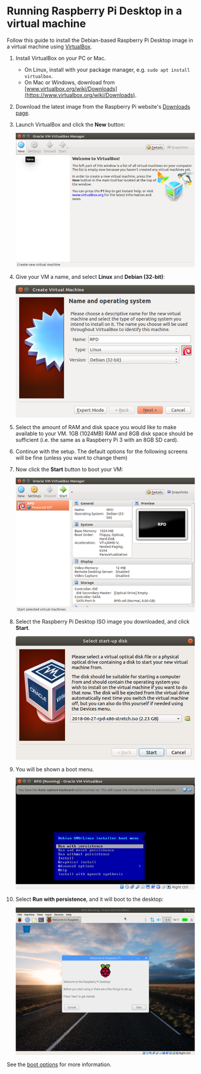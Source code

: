 # Running Raspberry Pi Desktop in a virtual machine

Follow this guide to install the Debian-based Raspberry Pi Desktop image in a
virtual machine using [VirtualBox](https://www.virtualbox.org/).

1. Install VirtualBox on your PC or Mac.

    - On Linux, install with your package manager, e.g. `sudo apt install virtualbox`.
    - On Mac or Windows, download from [www.virtualbox.org/wiki/Downloads](https://www.virtualbox.org/wiki/Downloads).

1. Download the latest image from the Raspberry Pi website's [Downloads page](https://www.raspberrypi.org/downloads/).

1. Launch VirtualBox and click the **New** button:

    ![Virtualbox](images/virtualbox.png)

1. Give your VM a name, and select **Linux** and **Debian (32-bit)**:

    ![Virtualbox](images/virtualbox-create.png)

1. Select the amount of RAM and disk space you would like to make available to
your VM. 1GB (1024MB) RAM and 8GB disk space should be sufficient (i.e. the same
as a Raspberry Pi 3 with an 8GB SD card).

1. Continue with the setup. The default options for the following screens will
be fine (unless you want to change them)

1. Now click the **Start** button to boot your VM:

    ![Virtualbox](images/virtualbox-rpd.png)

1. Select the Raspberry Pi Desktop ISO image you downloaded, and click
**Start**.

    ![Virtualbox](images/virtualbox-startup.png)

1. You will be shown a boot menu.

    ![Virtualbox](images/virtualbox-rpd-boot-options.png)

1. Select **Run with persistence**, and it will boot to the desktop:

    ![Virtualbox](images/virtualbox-rpd-desktop.png)

See the [boot options](../boot-options/README.md) for more information.
